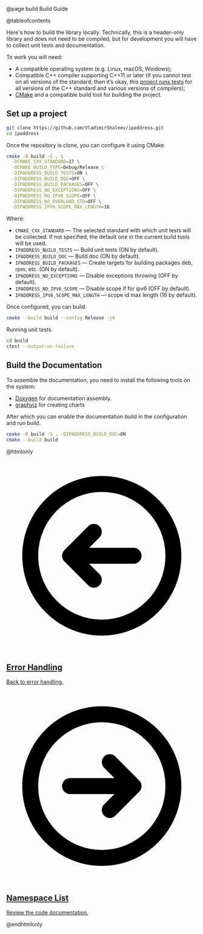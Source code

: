 @page build Build Guide

@tableofcontents

Here's how to build the library locally. Technically, this is a header-only library and does not need to be compiled, but for development you will have to collect unit tests and documentation.

To work you will need:

* A compatible operating system (e.g. Linux, macOS, Windows);
* Compatible C++ compiler supporting C++11 or later (if you cannot test on all versions of the standard, then it’s okay, this [project runs tests](https://github.com/VladimirShaleev/ipaddress/actions/workflows/tests.yml) for all versions of the C++ standard and various versions of compilers);
* [CMake](https://cmake.org/) and a compatible build tool for building the project.

## Set up a project

```bash
git clone https://github.com/VladimirShaleev/ipaddress.git
cd ipaddress
```

Once the repository is clone, you can configure it using CMake.

```bash
cmake -B build -S . \
  -DCMAKE_CXX_STANDARD=17 \
  -DCMAKE_BUILD_TYPE=Debug/Release \
  -DIPADDRESS_BUILD_TESTS=ON \
  -DIPADDRESS_BUILD_DOC=OFF \
  -DIPADDRESS_BUILD_PACKAGES=OFF \
  -DIPADDRESS_NO_EXCEPTIONS=OFF \
  -DIPADDRESS_NO_IPV6_SCOPE=OFF \
  -DIPADDRESS_NO_OVERLOAD_STD=OFF \
  -DIPADDRESS_IPV6_SCOPE_MAX_LENGTH=16
```

Where:

* `CMAKE_CXX_STANDARD` — The selected standard with which unit tests will be collected. If not specified, the default one in the current build tools will be used.
* `IPADDRESS_BUILD_TESTS` — Build unit tests (ON by default).
* `IPADDRESS_BUILD_DOC` — Build doc (ON by default).
* `IPADDRESS_BUILD_PACKAGES` — Create targets for building packages deb, rpm, etc. (ON by default).
* `IPADDRESS_NO_EXCEPTIONS` — Disable exceptions throwing (OFF by default).
* `IPADDRESS_NO_IPV6_SCOPE` — Disable scope if for ipv6 (OFF by default).
* `IPADDRESS_IPV6_SCOPE_MAX_LENGTH` — scope id max length (16 by default).

Once configured, you can build.

```bash
cmake --build build --config Release -j4
```

Running unit tests.

```bash
cd build
ctest --output-on-failure
```

## Build the Documentation

To assemble the documentation, you need to install the following tools on the system:

* [Doxygen](https://www.doxygen.nl) for documentation assembly.
* [graphviz](https://graphviz.org/) for creating charts

After which you can enable the documentation build in the configuration and run build.

```bash
cmake -B build -S . -DIPADDRESS_BUILD_DOC=ON 
cmake --build build
```

@htmlonly

<div class="cards">

<div class="card">
  <a href="errors.html">
  <div class="card_container">
    <svg viewBox="0 0 24 24" fill="none" xmlns="http://www.w3.org/2000/svg"><g id="SVGRepo_bgCarrier" stroke-width="0"></g><g id="SVGRepo_tracerCarrier" stroke-linecap="round" stroke-linejoin="round"></g><g id="SVGRepo_iconCarrier"> <g id="Arrow / Arrow_Circle_Left"> <path id="Vector" d="M11 9L8 12M8 12L11 15M8 12H16M21 12C21 7.02944 16.9706 3 12 3C7.02944 3 3 7.02944 3 12C3 16.9706 7.02944 21 12 21C16.9706 21 21 16.9706 21 12Z" stroke="#000000" stroke-width="2" stroke-linecap="round" stroke-linejoin="round"></path> </g> </g></svg>
    <h2>Error Handling</h2>
    <p>Back to error handling.</p>
  </div>
  </a>
</div>

<div class="card">
  <a href="namespaces.html">
  <div class="card_container">
    <svg viewBox="0 0 24 24" fill="none" xmlns="http://www.w3.org/2000/svg"><g id="SVGRepo_bgCarrier" stroke-width="0"></g><g id="SVGRepo_tracerCarrier" stroke-linecap="round" stroke-linejoin="round"></g><g id="SVGRepo_iconCarrier"> <g id="Arrow / Arrow_Circle_Right"> <path id="Vector" d="M13 15L16 12M16 12L13 9M16 12H8M21 12C21 7.02944 16.9706 3 12 3C7.02944 3 3 7.02944 3 12C3 16.9706 7.02944 21 12 21C16.9706 21 21 16.9706 21 12Z" stroke="#000000" stroke-width="2" stroke-linecap="round" stroke-linejoin="round"></path> </g> </g></svg>
    <h2>Namespace List</h2>
    <p>Review the code documentation.</p>
  </div>
  </a>
</div>

</div>

@endhtmlonly
